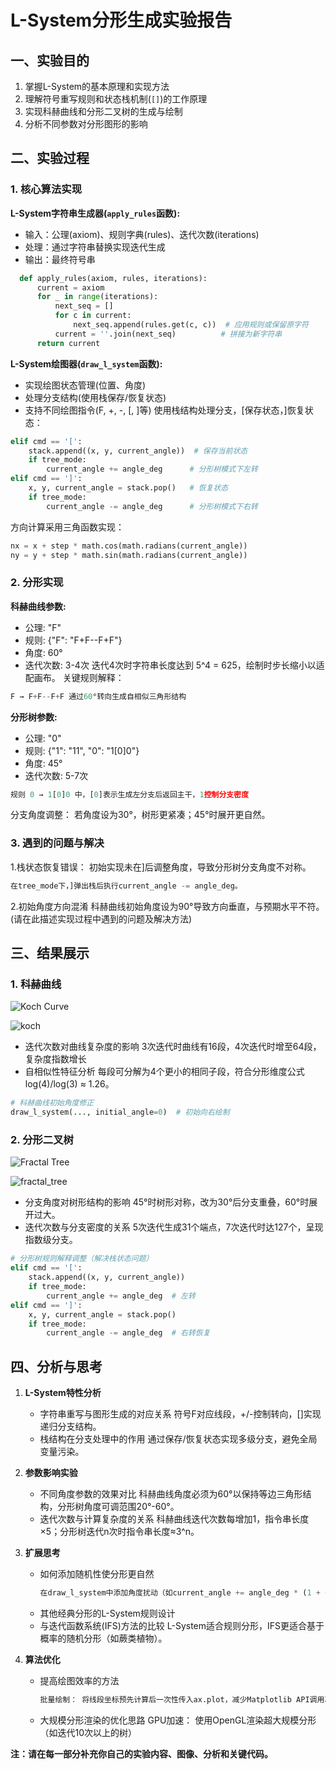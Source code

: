 # L-System分形生成实验报告

## 一、实验目的

1. 掌握L-System的基本原理和实现方法
2. 理解符号重写规则和状态栈机制(`[]`)的工作原理
3. 实现科赫曲线和分形二叉树的生成与绘制
4. 分析不同参数对分形图形的影响

## 二、实验过程

### 1. 核心算法实现

**L-System字符串生成器(`apply_rules`函数):**
- 输入：公理(axiom)、规则字典(rules)、迭代次数(iterations)
- 处理：通过字符串替换实现迭代生成
- 输出：最终符号串
```python
  def apply_rules(axiom, rules, iterations):
      current = axiom
      for _ in range(iterations):
          next_seq = []
          for c in current:
              next_seq.append(rules.get(c, c))  # 应用规则或保留原字符
          current = ''.join(next_seq)          # 拼接为新字符串
      return current
```
**L-System绘图器(`draw_l_system`函数):**
- 实现绘图状态管理(位置、角度)
- 处理分支结构(使用栈保存/恢复状态)
- 支持不同绘图指令(F, +, -, [, ]等)
使用栈结构处理分支，[保存状态，]恢复状态：
```python
elif cmd == '[':
    stack.append((x, y, current_angle))  # 保存当前状态
    if tree_mode:
        current_angle += angle_deg      # 分形树模式下左转
elif cmd == ']':
    x, y, current_angle = stack.pop()   # 恢复状态
    if tree_mode:
        current_angle -= angle_deg      # 分形树模式下右转
```
方向计算采用三角函数实现：
```python
nx = x + step * math.cos(math.radians(current_angle))
ny = y + step * math.sin(math.radians(current_angle))
```
### 2. 分形实现

**科赫曲线参数:**
- 公理: "F"
- 规则: {"F": "F+F--F+F"}
- 角度: 60°
- 迭代次数: 3-4次
迭代4次时字符串长度达到 5^4 = 625，绘制时步长缩小以适配画布。
关键规则解释：
```python
F → F+F--F+F 通过60°转向生成自相似三角形结构
```
**分形树参数:**
- 公理: "0" 
- 规则: {"1": "11", "0": "1[0]0"}
- 角度: 45°
- 迭代次数: 5-7次
 ```python
规则 0 → 1[0]0 中，[0]表示生成左分支后返回主干，1控制分支密度
```
分支角度调整： 若角度设为30°，树形更紧凑；45°时展开更自然。
### 3. 遇到的问题与解决
1.栈状态恢复错误：
初始实现未在]后调整角度，导致分形树分支角度不对称。
```python
在tree_mode下，]弹出栈后执行current_angle -= angle_deg。
```
2.初始角度方向混淆
科赫曲线初始角度设为90°导致方向垂直，与预期水平不符。
(请在此描述实现过程中遇到的问题及解决方法)

## 三、结果展示

### 1. 科赫曲线
![Koch Curve](l_system_koch.png)

![koch](https://github.com/user-attachments/assets/99a6e63a-ec23-4f94-99f0-20b8534d9ec9)

- 迭代次数对曲线复杂度的影响
   3次迭代时曲线有16段，4次迭代时增至64段，复杂度指数增长
- 自相似性特征分析
  每段可分解为4个更小的相同子段，符合分形维度公式 log(4)/log(3) ≈ 1.26。
```python
# 科赫曲线初始角度修正
draw_l_system(..., initial_angle=0)  # 初始向右绘制
```
### 2. 分形二叉树 
![Fractal Tree](fractal_tree.png)

![fractal_tree](https://github.com/user-attachments/assets/b79ba826-d675-446f-a002-82e6aeb06824)

- 分支角度对树形结构的影响
  45°时树形对称，改为30°后分支重叠，60°时展开过大。
- 迭代次数与分支密度的关系
  5次迭代生成31个端点，7次迭代时达127个，呈现指数级分支。
```python
# 分形树规则解释调整（解决栈状态问题）
elif cmd == '[':
    stack.append((x, y, current_angle))
    if tree_mode:
        current_angle += angle_deg  # 左转
elif cmd == ']':
    x, y, current_angle = stack.pop()
    if tree_mode:
        current_angle -= angle_deg  # 右转恢复
```
## 四、分析与思考

1. **L-System特性分析**
   - 字符串重写与图形生成的对应关系
     符号F对应线段，+/-控制转向，[]实现递归分支结构。
   - 栈结构在分支处理中的作用
      通过保存/恢复状态实现多级分支，避免全局变量污染。

2. **参数影响实验**
   - 不同角度参数的效果对比
     科赫曲线角度必须为60°以保持等边三角形结构，分形树角度可调范围20°-60°。
   - 迭代次数与计算复杂度的关系
      科赫曲线迭代次数每增加1，指令串长度×5；分形树迭代n次时指令串长度≈3^n。

3. **扩展思考**
   - 如何添加随机性使分形更自然
      ```python
      在draw_l_system中添加角度扰动（如current_angle += angle_deg * (1 + 0.1*random())）可使树枝更自然。
   - 其他经典分形的L-System规则设计
   - 与迭代函数系统(IFS)方法的比较
      L-System适合规则分形，IFS更适合基于概率的随机分形（如蕨类植物）。

4. **算法优化**
   - 提高绘图效率的方法
     ```python
     批量绘制： 将线段坐标预先计算后一次性传入ax.plot，减少Matplotlib API调用次数。
   - 大规模分形渲染的优化思路
     GPU加速： 使用OpenGL渲染超大规模分形（如迭代10次以上的树）

**注：请在每一部分补充你自己的实验内容、图像、分析和关键代码。**
